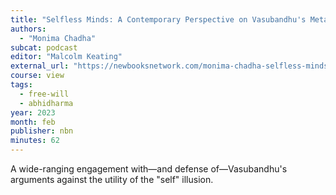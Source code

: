 ```yaml
---
title: "Selfless Minds: A Contemporary Perspective on Vasubandhu's Metaphysics"
authors:
  - "Monima Chadha"
subcat: podcast
editor: "Malcolm Keating"
external_url: "https://newbooksnetwork.com/monima-chadha-selfless-minds-a-contemporary-perspective-on-vasubandhus-metaphysics-oxford-up-2022"
course: view
tags:
  - free-will
  - abhidharma
year: 2023
month: feb
publisher: nbn
minutes: 62
---
```


A wide-ranging engagement with—and defense of—Vasubandhu's arguments against the utility of the "self" illusion.
